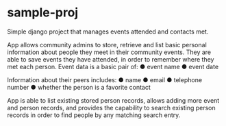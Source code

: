 # sample-proj
Simple django project that manages events attended and contacts met.

App allows community admins to store, retrieve and list basic personal information about people they meet in their community events. They are able to save events they have attended, in order to remember where they met each person. Event data is a basic pair of:
● event name
● event date

Information about their peers includes:
● name
● email
● telephone number
● whether the person is a favorite contact

App is able to list existing stored person records, allows adding more event and person records, and provides the capability to search existing person records in order to find people by any matching search entry.
